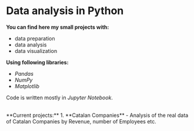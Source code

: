 # Data analysis in Python
**You can find here my small projects with:**
* data preparation
* data analysis
* data visualization 


**Using following libraries:**
* *Pandas*
* *NumPy*
* *Matplotlib*


Code is written mostly in *Jupyter Notebook*.

</br>
**Current projects:**
1. **Catalan Companies** - Analysis of the real data of Catalan Companies by Revenue, number of Employees etc.
